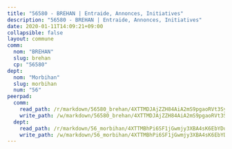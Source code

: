 ```yaml
---
title: "56580 - BREHAN | Entraide, Annonces, Initiatives"
description: "56580 - BREHAN | Entraide, Annonces, Initiatives"
date: 2020-01-11T14:09:21+09:00
collapsible: false
layout: commune
comm:
  nom: "BREHAN"
  slug: brehan
  cp: "56580"
dept:
  nom: "Morbihan"
  slug: morbihan
  num: "56"
peerpad:
  comm:
    read_path: /r/markdown/56580_brehan/4XTTMDJAjZZH84AiA2mS9pgaoRVt3SyUZc76TrATTCAnq5hf5
    write_path: /w/markdown/56580_brehan/4XTTMDJAjZZH84AiA2mS9pgaoRVt3SyUZc76TrATTCAnq5hf5-K3TgUw2LxAZUovkWdKH8ew9X9gk1husytpAzrra5CJRTWi2YcndcvjX1wqXFHX5xKkK4LqGYTMP6Zjx427D5ypFJ2GXwv6kSKkfD4gRqSkahvLAxtdUfR74hAWEvXYwKWoEH6MY3
  dept:
    read_path: /r/markdown/56_morbihan/4XTTMBhPi6SF1jGwmjy3XBA4sK6EbYDun44EYwF3irZ7aBa5U
    write_path: /w/markdown/56_morbihan/4XTTMBhPi6SF1jGwmjy3XBA4sK6EbYDun44EYwF3irZ7aBa5U-K3TgV3HyhWtqSpmJ2GGLPRtHigVTcxkFRVLMX5R66UyRAN55PNUQgmTNwaDuJmWps9EVWQzncDySYbA7Pg7qEdRXsayrZysPHK4HeKM3FG1U8vQvyUvaDoFo4L4Z8coFC71q4zES
---
```



